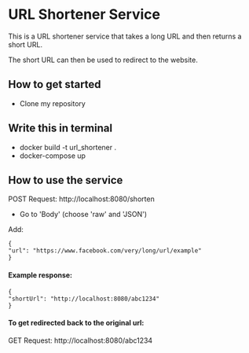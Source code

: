 # URL Shortener Service
This is a URL shortener service that takes a long URL and then returns a short URL.

The short URL can then be used to redirect to the website.

<h2>How to get started</h2>

- Clone my repository

<h2>Write this in terminal</h2>

- docker build -t url_shortener .
- docker-compose up

<h2> How to use the service </h2>

POST Request: http://localhost:8080/shorten

- Go to 'Body' (choose 'raw' and 'JSON')

Add:

````
{
"url": "https://www.facebook.com/very/long/url/example"
}
````

<h4>Example response:</h4>

````
{
"shortUrl": "http://localhost:8080/abc1234"
}
````

<h4> To get redirected back to the original url: </h4>

GET Request: http://localhost:8080/abc1234